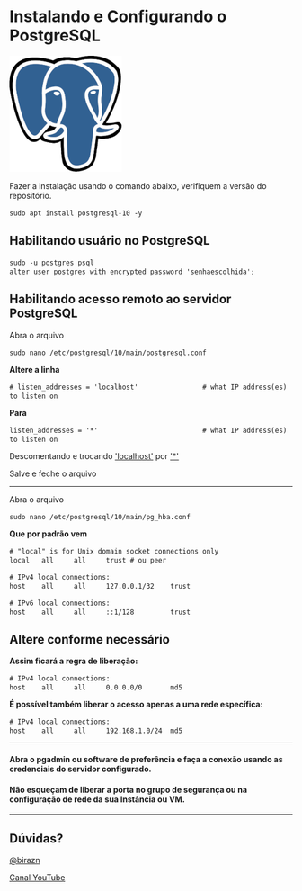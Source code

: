 # Instalando e Configurando o PostgreSQL

<img src="https://github.com/birazn/IDS-IFSPVTP/blob/master/img/postgresql.png"  />

Fazer a instalação usando o comando abaixo, verifiquem a versão do repositório.

```shell
sudo apt install postgresql-10 -y
```

## Habilitando usuário no PostgreSQL

```shell
sudo -u postgres psql
alter user postgres with encrypted password 'senhaescolhida';
```

## Habilitando acesso remoto ao servidor PostgreSQL

Abra o arquivo

```shell
sudo nano /etc/postgresql/10/main/postgresql.conf
```
**Altere a linha**

```shell
# listen_addresses = 'localhost' 				# what IP address(es) to listen on
```

**Para**

```shell
listen_addresses = '*'					    	# what IP address(es) to listen on
```

Descomentando e trocando <u>'localhost'</u> por <u>'*'</u>

Salve e feche o arquivo

------

Abra o arquivo

```shell
sudo nano /etc/postgresql/10/main/pg_hba.conf
```

**Que por padrão vem**

```shell
# "local" is for Unix domain socket connections only
local	all		all		trust # ou peer
```

```shell
# IPv4 local connections:
host 	all 	all 	127.0.0.1/32 	trust
```

```shell
# IPv6 local connections:
host 	all 	all 	::1/128 		trust
```

## Altere conforme necessário

**Assim ficará a regra de liberação:**

```shell
# IPv4 local connections:
host 	all 	all 	0.0.0.0/0 		md5
```

**É possível também liberar o acesso apenas a uma rede específica:**

```shell
# IPv4 local connections:
host 	all 	all 	192.168.1.0/24 	md5
```

------

#### Abra o pgadmin ou software de preferência e faça a conexão usando as credenciais do servidor configurado. 

#### Não esqueçam de liberar a porta no grupo de segurança ou na configuração de rede da sua Instância ou VM.

<hr>

## Dúvidas?

[@birazn](https://www.instagram.com/birazn)

[Canal YouTube](https://www.youtube.com/birazn)

